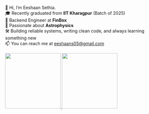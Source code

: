 👋 Hi, I’m Eeshaan Sethia. <br>
🎓 Recently graduated from **IIT Kharagpur** (Batch of 2025)<br>
💼 Backend Engineer at **FinBox**<br>
🌌 Passionate about **Astrophysics**<br>
🛠️ Building reliable systems, writing clean code, and always learning something new<br>
📫 You can reach me at eeshaans05@gmail.com<br><br>
<a href="https://github.com/eeshaansethia">
  <img height="180" src="https://github-readme-stats.vercel.app/api/top-langs/?username=eeshaansethia&amp;theme=nightowl&amp;show_icons=true&amp;hide_border=true&amp;layout=compact">
</a>
<a href="https://github.com/eeshaansethia">
  <img height="180" src="https://github-readme-streak-stats.herokuapp.com/?user=eeshaansethia&amp;theme=nightowl&amp;hide_border=true">
</a>
<!---
eeshaansethia/eeshaansethia is a ✨ special ✨ repository because its `README.md` (this file) appears on your GitHub profile.
You can click the Preview link to take a look at your changes.
--->
